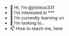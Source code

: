 - 👋 Hi, I’m @jhinkoo331
- 👀 I’m interested in ***
- 🌱 I’m currently learning vn
- 💞️ I’m looking to..
- 📫 How to reach me, here

<!---
jhinkoo331/jhinkoo331 is a ✨ special ✨ repository because its `README.md` (this file) appears on your GitHub profile.
You can click the Preview link to take a look at your changes.
--->
